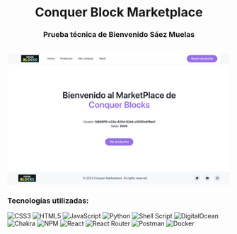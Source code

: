 <h1 align="center">Conquer Block Marketplace</h1>
<h3 align="center">Prueba técnica de Bienvenido Sáez Muelas</h3><br>
<img src="https://raw.githubusercontent.com/bienvenidosaez/conquermarket/17d50b788f7193c09736ead19ca68f66b66387ac/screenshot.png" alt="Screenshot" />
<br>
<h3 align="left">Tecnologías utilizadas:</h3>
<p align="left"><img src="https://img.shields.io/badge/css3-%231572B6.svg?style=for-the-badge&amp;logo=css3&amp;logoColor=white" alt="CSS3"> <img src="https://img.shields.io/badge/html5-%23E34F26.svg?style=for-the-badge&amp;logo=html5&amp;logoColor=white" alt="HTML5">  <img src="https://img.shields.io/badge/javascript-%23323330.svg?style=for-the-badge&amp;logo=javascript&amp;logoColor=%23F7DF1E" alt="JavaScript">  <img src="https://img.shields.io/badge/python-3670A0?style=for-the-badge&amp;logo=python&amp;logoColor=ffdd54" alt="Python">  <img src="https://img.shields.io/badge/shell_script-%23121011.svg?style=for-the-badge&amp;logo=gnu-bash&amp;logoColor=white" alt="Shell Script"> <img src="https://img.shields.io/badge/DigitalOcean-%230167ff.svg?style=for-the-badge&amp;logo=digitalOcean&amp;logoColor=white" alt="DigitalOcean"><img src="https://img.shields.io/badge/chakra-%234ED1C5.svg?style=for-the-badge&amp;logo=chakraui&amp;logoColor=white" alt="Chakra"> <img src="https://img.shields.io/badge/NPM-%23000000.svg?style=for-the-badge&amp;logo=npm&amp;logoColor=white" alt="NPM"> <img src="https://img.shields.io/badge/react-%2320232a.svg?style=for-the-badge&amp;logo=react&amp;logoColor=%2361DAFB" alt="React"> <img src="https://img.shields.io/badge/React_Router-CA4245?style=for-the-badge&amp;logo=react-router&amp;logoColor=white" alt="React Router"> <img src="https://img.shields.io/badge/Postman-FF6C37?style=for-the-badge&amp;logo=postman&amp;logoColor=white" alt="Postman"> <img src="https://img.shields.io/badge/docker-%230db7ed.svg?style=for-the-badge&amp;logo=docker&amp;logoColor=white" alt="Docker"> </p>
